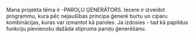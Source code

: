 Mana projekta tēma ir -PAROĻU ĢENERĀTORS.
Iecere ir izveidot programmu, kura pēc nejaušības principa ģenerē burtu un ciparu kombinācijas, kuras var izmantot kā paroles.
Ja izdosies - tad kā papildus funkciju pievienošu dažāda stipruma paroļu ģenerēšanu.
